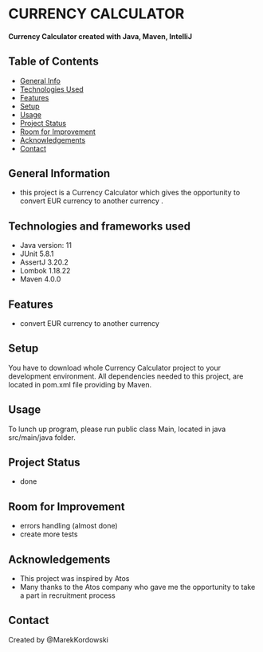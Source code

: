 # CURRENCY CALCULATOR
#### Currency Calculator created with Java, Maven, IntelliJ

## Table of Contents
* [General Info](#general-information)
* [Technologies Used](#technologies-used)
* [Features](#features)
* [Setup](#setup)
* [Usage](#usage)
* [Project Status](#project-status)
* [Room for Improvement](#room-for-improvement)
* [Acknowledgements](#acknowledgements)
* [Contact](#contact)

## General Information
- this project is a Currency Calculator which gives the opportunity to convert EUR currency to another currency .

## Technologies and frameworks used
* Java version: 11
* JUnit 5.8.1
* AssertJ 3.20.2
* Lombok 1.18.22
* Maven 4.0.0
## Features
- convert EUR currency to another currency
## Setup
You have to download whole Currency Calculator project to your development environment.
All dependencies needed to this project, are located in pom.xml file providing by Maven.

## Usage
To lunch up program, please run public class Main, located in java src/main/java folder.

## Project Status
- done


## Room for Improvement
- errors handling (almost done)
- create more tests

## Acknowledgements
- This project was inspired by Atos
- Many thanks to the Atos company who gave me the opportunity to take a part in recruitment process

## Contact
Created by @MarekKordowski
